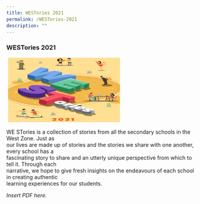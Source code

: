```yaml
---
title: WESTories 2021
permalink: /WESTories-2021
description: ""
---
```

### WESTories 2021

<img src="/images/westories.png" 
     style="width:60%">

WE STories is a collection of stories from all the secondary schools in the West Zone. Just as  
our lives are made up of stories and the stories we share with one another, every school has a  
fascinating story to share and an utterly unique perspective from which to tell it. Through each  
narrative, we hope to give fresh insights on the endeavours of each school in creating authentic  
learning experiences for our students.

*Insert PDF here.*